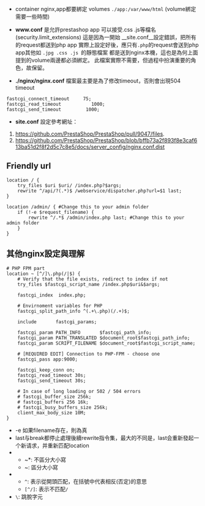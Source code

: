 * container nginx,app都要綁定 volumes ```./app:/var/www/html``` (volume綁定需要一些時間)

* __www.conf__ 是允許prestashop app 可以接受.css .js等檔名 (security.limit_extensions)
  這是因為一開始 __site.conf__設定錯誤，把所有的request都送到php app
  實際上設定好後，應只有```.php```的request會送到php app其他如 ```.jpg .css .js ```的靜態檔案
  都是送到nginx本機，這也是為何上面提到的volume兩邊都必須綁定。
  此檔案實際不需要，但過程中扮演重要的角色，故保留。

* __./nginx/nginx.conf__ 檔案最主要是為了修改timeout，否則會出現504 timeout
```
fastcgi_connect_timeout     75;
fastcgi_read_timeout           1000;
fastcgi_send_timeout         1000;
```

* __site.conf__ 設定參考網址：
1. https://github.com/PrestaShop/PrestaShop/pull/9047/files. 
2. https://github.com/PrestaShop/PrestaShop/blob/bffb73a2f893f8e3caf613ba51d2f8f2d5c7c8e5/docs/server_config/nginx.conf.dist


Friendly url
-----------
```
location / {
    try_files $uri $uri/ /index.php?$args;
    rewrite ^/api/?(.*)$ /webservice/dispatcher.php?url=$1 last;
}
    
location /admin/ { #Change this to your admin folder
    if (!-e $request_filename) {
        rewrite ^/.*$ /admin/index.php last; #Change this to your admin folder
    }
}
```

其他nginx設定與理解
---------
```
# PHP FPM part
location ~ [^/]\.php(/|$) {
    # Verify that the file exists, redirect to index if not
    try_files $fastcgi_script_name /index.php$uri&$args;

    fastcgi_index  index.php;

    # Envirnoment variables for PHP
    fastcgi_split_path_info ^(.+\.php)(/.+)$;

    include       fastcgi_params;

    fastcgi_param PATH_INFO       $fastcgi_path_info;
    fastcgi_param PATH_TRANSLATED $document_root$fastcgi_path_info;
    fastcgi_param SCRIPT_FILENAME $document_root$fastcgi_script_name;

    # [REQUIRED EDIT] Connection to PHP-FPM - choose one
    fastcgi_pass app:9000;

    fastcgi_keep_conn on;
    fastcgi_read_timeout 30s;
    fastcgi_send_timeout 30s;

    # In case of long loading or 502 / 504 errors
    # fastcgi_buffer_size 256k;
    # fastcgi_buffers 256 16k;
    # fastcgi_busy_buffers_size 256k;
    client_max_body_size 10M;
}
```
* -e 如果filename存在，則為真  
* last与break都停止處理後續rewrite指令集，最大的不同是，last会重新發起一个新请求，并重新匹配location
* - ~*: 不區分大小寫
  - ~: 區分大小寫
* - `^`: 表示從開頭匹配，在括號中代表相反(否定)的意思
  - `[^/]`: 表示不匹配`/`
* `\`: 跳脫字元
